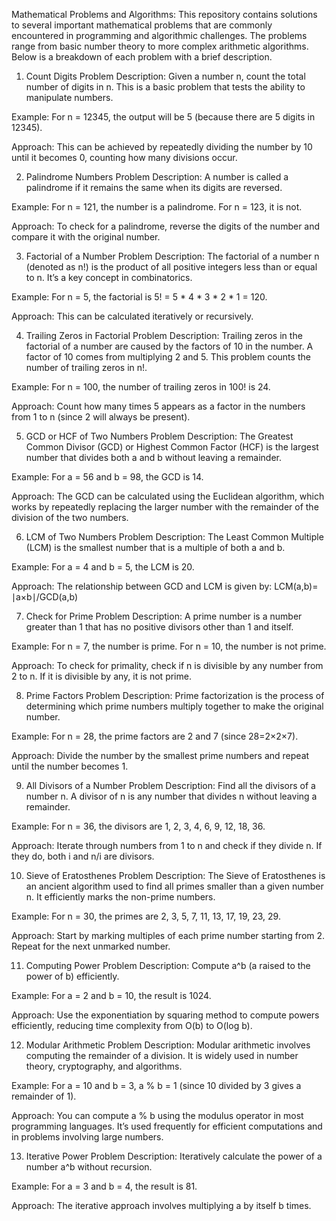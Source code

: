 Mathematical Problems and Algorithms:
This repository contains solutions to several important mathematical problems that are commonly encountered in programming and algorithmic challenges. The problems range from basic number theory to more complex arithmetic algorithms. Below is a breakdown of each problem with a brief description.


1. Count Digits
Problem Description:
Given a number n, count the total number of digits in n. This is a basic problem that tests the ability to manipulate numbers.

Example:
For n = 12345, the output will be 5 (because there are 5 digits in 12345).

Approach:
This can be achieved by repeatedly dividing the number by 10 until it becomes 0, counting how many divisions occur.


2. Palindrome Numbers
Problem Description:
A number is called a palindrome if it remains the same when its digits are reversed.

Example:
For n = 121, the number is a palindrome. For n = 123, it is not.

Approach:
To check for a palindrome, reverse the digits of the number and compare it with the original number.


3. Factorial of a Number
Problem Description:
The factorial of a number n (denoted as n!) is the product of all positive integers less than or equal to n. It’s a key concept in combinatorics.

Example:
For n = 5, the factorial is 5! = 5 * 4 * 3 * 2 * 1 = 120.

Approach:
This can be calculated iteratively or recursively.


4. Trailing Zeros in Factorial
Problem Description:
Trailing zeros in the factorial of a number are caused by the factors of 10 in the number. A factor of 10 comes from multiplying 2 and 5. This problem counts the number of trailing zeros in n!.

Example:
For n = 100, the number of trailing zeros in 100! is 24.

Approach:
Count how many times 5 appears as a factor in the numbers from 1 to n (since 2 will always be present).


5. GCD or HCF of Two Numbers
Problem Description:
The Greatest Common Divisor (GCD) or Highest Common Factor (HCF) is the largest number that divides both a and b without leaving a remainder.

Example:
For a = 56 and b = 98, the GCD is 14.

Approach:
The GCD can be calculated using the Euclidean algorithm, which works by repeatedly replacing the larger number with the remainder of the division of the two numbers.


6. LCM of Two Numbers
Problem Description:
The Least Common Multiple (LCM) is the smallest number that is a multiple of both a and b.

Example:
For a = 4 and b = 5, the LCM is 20.

Approach:
The relationship between GCD and LCM is given by:
LCM(a,b)= ∣a×b∣/GCD(a,b)
​
 
7. Check for Prime
Problem Description:
A prime number is a number greater than 1 that has no positive divisors other than 1 and itself.

Example:
For n = 7, the number is prime. For n = 10, the number is not prime.

Approach:
To check for primality, check if n is divisible by any number from 2 to n. If it is divisible by any, it is not prime.
​

8. Prime Factors
Problem Description:
Prime factorization is the process of determining which prime numbers multiply together to make the original number.

Example:
For n = 28, the prime factors are 2 and 7 (since 28=2×2×7).

Approach:
Divide the number by the smallest prime numbers and repeat until the number becomes 1.


9. All Divisors of a Number
Problem Description:
Find all the divisors of a number n. A divisor of n is any number that divides n without leaving a remainder.

Example:
For n = 36, the divisors are 1, 2, 3, 4, 6, 9, 12, 18, 36.

Approach:
Iterate through numbers from 1 to n and check if they divide n. If they do, both i and n/i are divisors.


10. Sieve of Eratosthenes
Problem Description:
The Sieve of Eratosthenes is an ancient algorithm used to find all primes smaller than a given number n. It efficiently marks the non-prime numbers.

Example:
For n = 30, the primes are 2, 3, 5, 7, 11, 13, 17, 19, 23, 29.

Approach:
Start by marking multiples of each prime number starting from 2. Repeat for the next unmarked number.


11. Computing Power
Problem Description:
Compute a^b (a raised to the power of b) efficiently.

Example:
For a = 2 and b = 10, the result is 1024.

Approach:
Use the exponentiation by squaring method to compute powers efficiently, reducing time complexity from O(b) to O(log b).


12. Modular Arithmetic
Problem Description:
Modular arithmetic involves computing the remainder of a division. It is widely used in number theory, cryptography, and algorithms.

Example:
For a = 10 and b = 3, a % b = 1 (since 10 divided by 3 gives a remainder of 1).

Approach:
You can compute a % b using the modulus operator in most programming languages. It’s used frequently for efficient computations and in problems involving large numbers.


13. Iterative Power
Problem Description:
Iteratively calculate the power of a number a^b without recursion.

Example:
For a = 3 and b = 4, the result is 81.

Approach:
The iterative approach involves multiplying a by itself b times.